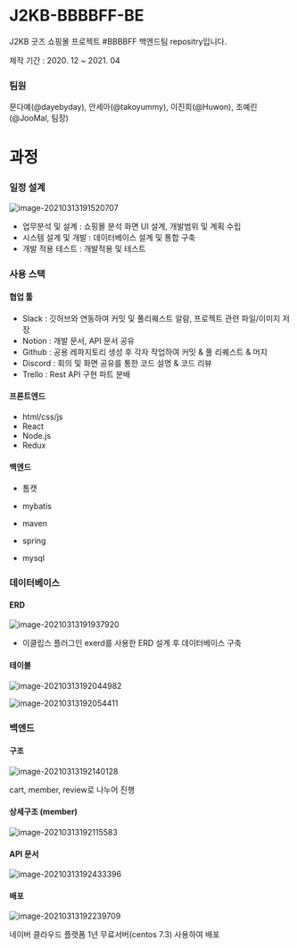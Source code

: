 # J2KB-BBBBFF-BE
J2KB 굿즈 쇼핑몰 프로젝트 #BBBBFF 백엔드팀 repositry입니다.

제작 기간 : 2020. 12 ~ 2021. 04

### 팀원

문다예(@dayebyday), 안세아(@takoyummy), 이진희(@Huwon), 조예린(@JooMal, 팀장)



# 과정



### 일정 설계

![image-20210313191520707](image-20210313191520707.png)

- 업무분석 및 설계 : 쇼핑몰 분석 화면 UI 설계, 개발범위 및 계획 수립
- 시스템 설계 및 개발 : 데이터베이스 설계 및 통합 구축
- 개발 적용 테스트 : 개발적용 및 테스트



### 사용 스택

#### 협업 툴

- Slack : 깃허브와 연동하여 커밋 및 풀리퀘스트 알람, 프로젝트 관련 파일/이미지 저장
- Notion : 개발 문서, API 문서 공유
- Github : 공용 레파지토리 생성 후 각자 작업하여 커밋 & 풀 리퀘스트 & 머지
- Discord : 회의 및 화면 공유를 통한 코드 설명 & 코드 리뷰
- Trello : Rest API 구현 파트 분배



#### 프론트엔드

- html/css/js
- React
- Node.js
- Redux



#### 백엔드

- 톰캣
- mybatis
- maven
- spring

- mysql



### 데이터베이스

#### ERD

![image-20210313191937920](image-20210313191937920.png)

- 이클립스 플러그인 exerd를 사용한 ERD 설계 후 데이터베이스 구축 

#### 테이블

![image-20210313192044982](image-20210313192044982.png)

![image-20210313192054411](image-20210313192054411.png)



### 백엔드

#### 구조

![image-20210313192140128](image-20210313192140128.png)

cart, member, review로 나누어 진행

#### 상세구조 (member)

![image-20210313192115583](image-20210313192115583.png)

#### API 문서

![image-20210313192433396](image-20210313192433396.png)

#### 배포

![image-20210313192239709](image-20210313192239709.png)

네이버 클라우드 플랫폼 1년 무료서버(centos 7.3) 사용하여 배포



